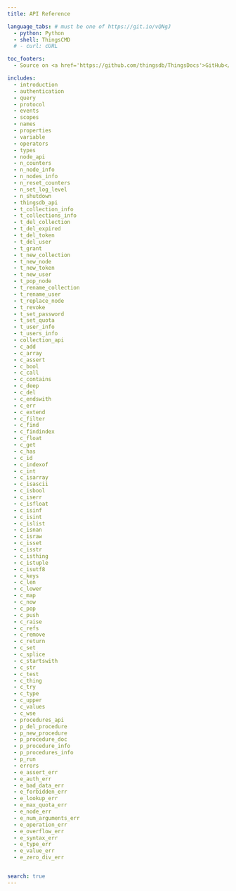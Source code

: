 ```yaml
---
title: API Reference

language_tabs: # must be one of https://git.io/vQNgJ
  - python: Python
  - shell: ThingsCMD
  # - curl: cURL

toc_footers:
  - Source on <a href='https://github.com/thingsdb/ThingsDocs'>GitHub</a>

includes:
  - introduction
  - authentication
  - query
  - protocol
  - events
  - scopes
  - names
  - properties
  - variable
  - operators
  - types
  - node_api
  - n_counters
  - n_node_info
  - n_nodes_info
  - n_reset_counters
  - n_set_log_level
  - n_shutdown
  - thingsdb_api
  - t_collection_info
  - t_collections_info
  - t_del_collection
  - t_del_expired
  - t_del_token
  - t_del_user
  - t_grant
  - t_new_collection
  - t_new_node
  - t_new_token
  - t_new_user
  - t_pop_node
  - t_rename_collection
  - t_rename_user
  - t_replace_node
  - t_revoke
  - t_set_password
  - t_set_quota
  - t_user_info
  - t_users_info
  - collection_api
  - c_add
  - c_array
  - c_assert
  - c_bool
  - c_call
  - c_contains
  - c_deep
  - c_del
  - c_endswith
  - c_err
  - c_extend
  - c_filter
  - c_find
  - c_findindex
  - c_float
  - c_get
  - c_has
  - c_id
  - c_indexof
  - c_int
  - c_isarray
  - c_isascii
  - c_isbool
  - c_iserr
  - c_isfloat
  - c_isinf
  - c_isint
  - c_islist
  - c_isnan
  - c_israw
  - c_isset
  - c_isstr
  - c_isthing
  - c_istuple
  - c_isutf8
  - c_keys
  - c_len
  - c_lower
  - c_map
  - c_now
  - c_pop
  - c_push
  - c_raise
  - c_refs
  - c_remove
  - c_return
  - c_set
  - c_splice
  - c_startswith
  - c_str
  - c_test
  - c_thing
  - c_try
  - c_type
  - c_upper
  - c_values
  - c_wse
  - procedures_api
  - p_del_procedure
  - p_new_procedure
  - p_procedure_doc
  - p_procedure_info
  - p_procedures_info
  - p_run
  - errors
  - e_assert_err
  - e_auth_err
  - e_bad_data_err
  - e_forbidden_err
  - e_lookup_err
  - e_max_quota_err
  - e_node_err
  - e_num_arguments_err
  - e_operation_err
  - e_overflow_err
  - e_syntax_err
  - e_type_err
  - e_value_err
  - e_zero_div_err


search: true
---
```


